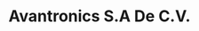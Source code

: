 ---
title: Avantronics S.A De C.V.
summary: Technological solutions for public transportation, specialized in the development of tools that optimize mobility.
tags: ["Tools", "Development"]
linktitle: " "
type: book
external_link: https://avantronics.com.mx/
---